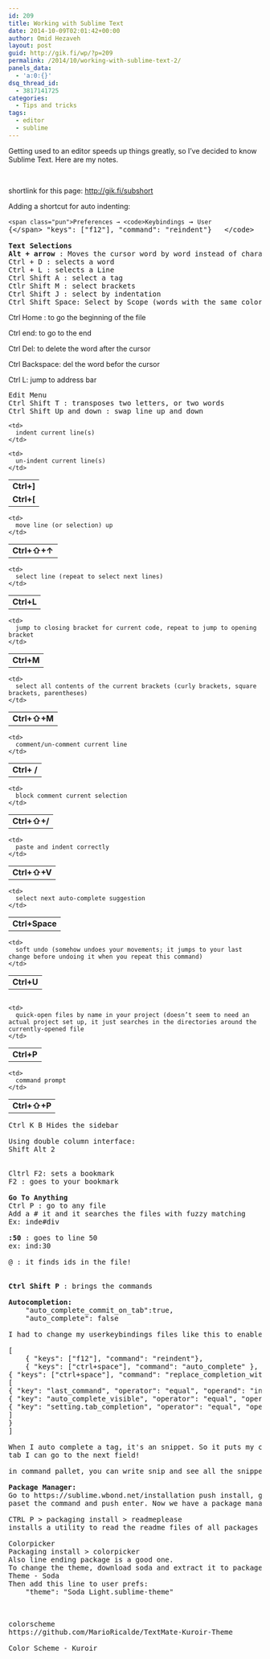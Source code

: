```yaml
---
id: 209
title: Working with Sublime Text
date: 2014-10-09T02:01:42+00:00
author: Omid Hezaveh
layout: post
guid: http://gik.fi/wp/?p=209
permalink: /2014/10/working-with-sublime-text-2/
panels_data:
  - 'a:0:{}'
dsq_thread_id:
  - 3817141725
categories:
  - Tips and tricks
tags:
  - editor
  - sublime
---
```

Getting used to an editor speeds up things greatly, so I&#8217;ve decided to know Sublime Text. Here are my notes.

&nbsp;

shortlink for this page: http://gik.fi/subshort

Adding a shortcut for auto indenting:

<pre class="lang-json prettyprint prettyprinted"><code>&lt;span class="pun">Preferences → &lt;code>Keybindings</code> → <code>User</code>
{&lt;/span> <span class="str">"keys"</span><span class="pun">:</span> <span class="pun">[</span><span class="str">"f12"</span><span class="pun">],</span> <span class="str">"command"</span><span class="pun">:</span> <span class="str">"reindent"</span><span class="pun">}</span>   &lt;/code>

<strong>Text Selections</strong>
<strong>Alt + arrow</strong> : Moves the cursor word by word instead of charachter by charachter. 
Ctrl + D : selects a word 
Ctrl + L : selects a Line
Ctrl Shift A : select a tag
Ctlr Shift M : select brackets 
Ctrl Shift J : select by indentation 
Ctrl Shift Space: Select by Scope (words with the same color)</pre>

Ctrl Home : to go the beginning of the file

Ctrl end: to go to the end

Ctrl Del: to delete the word after the cursor

Ctrl Backspace: del the word befor the cursor

Ctrl L: jump to address bar

<pre class="lang-json prettyprint prettyprinted">Edit Menu
Ctrl Shift T : transposes two letters, or two words
Ctrl Shift Up and down : swap line up and down 
</pre>

<table>
  <tr>
    <td>
      <strong>Ctrl+]</strong>
    </td>
    
    <td>
      indent current line(s)
    </td>
  </tr>
  
  <tr>
    <td>
      <strong>Ctrl+[</strong>
    </td>
    
    <td>
      un-indent current line(s)
    </td>
  </tr>
</table>

<table>
  <tr>
    <td>
      <strong>Ctrl+⇧+↑</strong>
    </td>
    
    <td>
      move line (or selection) up
    </td>
  </tr>
</table>

<table>
  <tr>
    <td>
      <strong>Ctrl+L</strong>
    </td>
    
    <td>
      select line (repeat to select next lines)
    </td>
  </tr>
</table>

<table>
  <tr>
    <td>
      <strong>Ctrl+M</strong>
    </td>
    
    <td>
      jump to closing bracket for current code, repeat to jump to opening bracket
    </td>
  </tr>
</table>

<table>
  <tr>
    <td>
      <strong>Ctrl+⇧+M</strong>
    </td>
    
    <td>
      select all contents of the current brackets (curly brackets, square brackets, parentheses)
    </td>
  </tr>
</table>

<table>
  <tr>
    <td>
      <strong>Ctrl+ /</strong>
    </td>
    
    <td>
      comment/un-comment current line
    </td>
  </tr>
</table>

<table>
  <tr>
    <td>
      <strong>Ctrl+⇧+/</strong>
    </td>
    
    <td>
      block comment current selection
    </td>
  </tr>
</table>

<table>
  <tr>
    <td>
      <strong>Ctrl+⇧+V</strong>
    </td>
    
    <td>
      paste and indent correctly
    </td>
  </tr>
</table>

<table>
  <tr>
    <td>
      <strong>Ctrl+Space</strong>
    </td>
    
    <td>
      select next auto-complete suggestion
    </td>
  </tr>
</table>

<table>
  <tr>
    <td>
      <strong>Ctrl+U</strong>
    </td>
    
    <td>
      soft undo (somehow undoes your movements; it jumps to your last change before undoing it when you repeat this command)
    </td>
  </tr>
</table>

<pre class="lang-json prettyprint prettyprinted"></pre>

<table>
  <tr>
    <td>
      <strong>Ctrl+P</strong>
    </td>
    
    <td>
      quick-open files by name in your project (doesn’t seem to need an actual project set up, it just searches in the directories around the currently-opened file
    </td>
  </tr>
</table>

<table>
  <tr>
    <td>
      <strong>Ctrl+⇧+P</strong>
    </td>
    
    <td>
      command prompt
    </td>
  </tr>
</table>

<pre class="lang-json prettyprint prettyprinted">Ctrl K B Hides the sidebar

Using double column interface:
Shift Alt 2 


Cltrl F2: sets a bookmark
F2 : goes to your bookmark 

<strong>Go To Anything</strong>
Ctrl P : go to any file 
Add a # it and it searches the files with fuzzy matching
Ex: inde#div 

<strong>:50</strong> : goes to line 50 
ex: ind:30 

@ : it finds ids in the file! 


<strong>Ctrl Shift P</strong> : brings the commands 

<strong>Autocompletion:</strong> 
    "auto_complete_commit_on_tab":true,
    "auto_complete": false

I had to change my userkeybindings files like this to enable Ctrl Space keybinding on linux:

[
    { "keys": ["f12"], "command": "reindent"},
    { "keys": ["ctrl+space"], "command": "auto_complete" },
{ "keys": ["ctrl+space"], "command": "replace_completion_with_auto_complete", "context":
[
{ "key": "last_command", "operator": "equal", "operand": "insert_best_completion" },
{ "key": "auto_complete_visible", "operator": "equal", "operand": false },
{ "key": "setting.tab_completion", "operator": "equal", "operand": true }
]
}
]

When I auto complete a tag, it's an snippet. So it puts my cursor on the first field. Then if I press
tab I can go to the next field! 

in command pallet, you can write snip and see all the snippets. 

<strong>Package Manager:</strong> 
Go to https://sublime.wbond.net/installation push install, get the code, go to sublime &gt; view &gt; show console
paset the command and push enter. Now we have a package manager! :O 

CTRL P &gt; packaging install &gt; readmeplease
installs a utility to read the readme files of all packages 

Colorpicker
Packaging install &gt; colorpicker 
Also line ending package is a good one. 
To change the theme, download soda and extract it to packages folder, rename it to:
Theme - Soda
Then add this line to user prefs: 
    "theme": "Soda Light.sublime-theme"



colorscheme
https://github.com/MarioRicalde/TextMate-Kuroir-Theme

Color Scheme - Kuroir</pre>